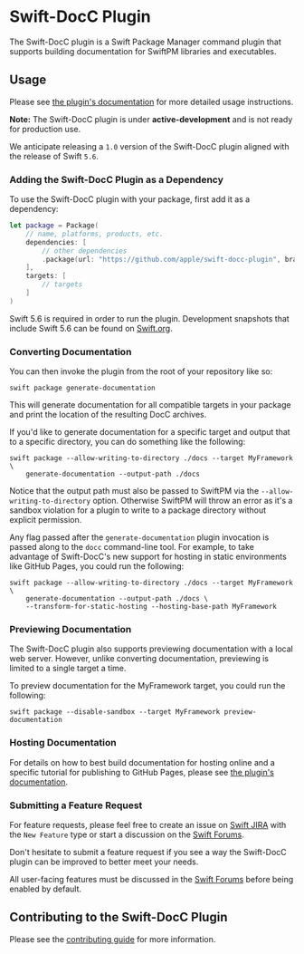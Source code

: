 # Swift-DocC Plugin

The Swift-DocC plugin is a Swift Package Manager command plugin that supports building
documentation for SwiftPM libraries and executables.


## Usage

Please see 
[the plugin's documentation](https://apple.github.io/swift-docc-plugin/documentation/swiftdoccplugin/)
for more detailed usage instructions.

**Note:** The Swift-DocC plugin is under **active-development** and is not ready for production
use. 

We anticipate releasing a `1.0` version of the Swift-DocC plugin aligned with
the release of Swift `5.6`.

### Adding the Swift-DocC Plugin as a Dependency

To use the Swift-DocC plugin with your package, first add it as a dependency:

```swift
let package = Package(
    // name, platforms, products, etc.
    dependencies: [
        // other dependencies
        .package(url: "https://github.com/apple/swift-docc-plugin", branch: "main"),
    ],
    targets: [
        // targets
    ]
)
```

Swift 5.6 is required in order to run the plugin. Development snapshots that include Swift 5.6
can be found on [Swift.org](https://www.swift.org/download/#snapshots).

### Converting Documentation

You can then invoke the plugin from the root of your repository like so:

```shell
swift package generate-documentation
```

This will generate documentation for all compatible targets in your package and print
the location of the resulting DocC archives.

If you'd like to generate documentation for a specific target and output that
to a specific directory, you can do something like the following:

```shell
swift package --allow-writing-to-directory ./docs --target MyFramework \
    generate-documentation --output-path ./docs
```

Notice that the output path must also be passed to SwiftPM via the 
`--allow-writing-to-directory` option. Otherwise SwiftPM will throw an error
as it's a sandbox violation for a plugin to write to a package directory without explicit
permission.

Any flag passed after the `generate-documentation` plugin invocation is passed
along to the `docc` command-line tool. For example, to take advantage of Swift-DocC's new support
for hosting in static environments like GitHub Pages, you could run the following:

```shell
swift package --allow-writing-to-directory ./docs --target MyFramework \
    generate-documentation --output-path ./docs \
    --transform-for-static-hosting --hosting-base-path MyFramework
```

### Previewing Documentation

The Swift-DocC plugin also supports previewing documentation with a local web server. However,
unlike converting documentation, previewing is limited to a single target a time.

To preview documentation for the MyFramework target, you could run the following:

```shell
swift package --disable-sandbox --target MyFramework preview-documentation
```

### Hosting Documentation

For details on how to best build documentation for hosting online and a specific
tutorial for publishing to GitHub Pages, please see 
[the plugin's documentation](https://apple.github.io/swift-docc-plugin/documentation/swiftdoccplugin/).

### Submitting a Feature Request

For feature requests, please feel free to create an issue
on [Swift JIRA](https://bugs.swift.org/) with the `New Feature` type
or start a discussion on the [Swift Forums](https://forums.swift.org/c/development/swift-docc).

Don't hesitate to submit a feature request if you see a way
the Swift-DocC plugin can be improved to better meet your needs.

All user-facing features must be discussed
in the [Swift Forums](https://forums.swift.org/c/development/swift-docc)
before being enabled by default.

## Contributing to the Swift-DocC Plugin

Please see the [contributing guide](/CONTRIBUTING.md) for more information.

<!-- Copyright (c) 2022 Apple Inc and the Swift Project authors. All Rights Reserved. -->
